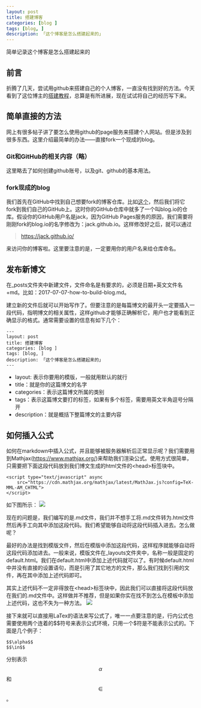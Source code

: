 ```yaml
---
layout: post  
title: 搭建博客  
categories: [blog ]  
tags: [blog, ]  
description: 「这个博客是怎么搭建起来的」   
---
```


简单记录这个博客是怎么搭建起来的

## 前言
折腾了几天，尝试用github来搭建自己的个人博客，一直没有找到好的方法。今天看到了这位博主的[搭建教程](http://cnfeat.com/blog/2014/05/10/how-to-build-a-blog/)，总算是有所进展，现在试试将自己的经历写下来。
 ## 简单直接的方法

网上有很多帖子讲了要怎么使用github的page服务来搭建个人网站。但是涉及到很多东西。这里介绍最简单的办法——直接fork一个现成的blog。

### Git和GitHub的相关内容（略）
这里略去了如何创建github账号，以及git、github的基本用法。

### fork现成的blog
我们首先在GitHub中找到自己想要fork的博客仓库。比如[这个](https://github.com/cnfeat/blog.io/tree/master)，然后我们将它fork到我们自己的GitHub上。这时你的GitHub仓库中就多了一个叫blog.io的仓库。假设你的GitHub用户名是jack，因为GitHub Pages服务的原因，我们需要将刚刚fork的blog.io的名字修改为：jack.github.io。这样修改好之后，就可以通过
> https://jack.github.io/

来访问你的博客啦。这里要注意的是，一定要用你的用户名来给仓库命名。 

## 发布新博文
在_posts文件夹中新建文件，文件命名是有要求的，必须是日期+英文文件名+md。比如：2017-07-07-how-to-build-blog.md。

建立新的文件后就可以开始写作了。但要注意的是每篇博文的最开头一定要插入一段代码，指明博文的相关属性，这样github才能够正确解析它，用户也才能看到正确显示的格式。通常需要设置的信息有如下几个：

	---
	layout: post  
	title: 搭建博客  
	categories: [blog ]  
	tags: [blog, ]  
	description: 「这个博客是怎么搭建起来的」   
	---

 - layout: 表示你要用的模版，一般就用默认的就行
 - title：就是你的这篇博文的名字
 - categories：表示这篇博文所属的类别
 - tags：表示这篇博文要打的标签，如果有多个标签，需要用英文半角逗号分隔开
 - description：就是概括下整篇博文的主要内容

## 如何插入公式
如何在markdown中插入公式，并且能够被服务器解析后正常显示呢？我们需要用到Mathjax(https://www.mathjax.org/)来帮助我们渲染公式。使用方式很简单，只需要把下面这段代码放到我们博文生成的html文件的\<head\>标签块中。

	<script type="text/javascript" async
        src="https://cdn.mathjax.org/mathjax/latest/MathJax.js?config=TeX-MML-AM_CHTML">
    </script>

如下图所示：
![](https://raw.githubusercontent.com/xiangrongzeng/xiangrongzeng.github.io/master/_posts/graph/inject_mathjax.jpg)

现在的问题是，我们编写的是.md文件，我们并不想手工将.md文件转为.html文件然后再手工向其中添加这段代码。我们希望能够自动将这段代码插入进去。怎么做呢？

最好的办法是找到模版文件，然后在模版中添加这段代码，这样程序就能够自动将这段代码添加进去。一般来说，模版文件在_layouts文件夹中，名称一般是固定的default.html。我们在default.html中添加上述代码就可以了。有时候default.html中并没有直接的设置语句，而是引用了其它地方的文件，那么我们找到引用的文件，再在其中添加上述代码即可。

其实上述代码不一定非得放在\<head\>标签块中，因此我们可以直接将这段代码放在我们的.md文件中。这样做并不推荐，但是如果你实在找不到怎么在模板中添加上述代码，这也不失为一种方法。
![](https://raw.githubusercontent.com/xiangrongzeng/xiangrongzeng.github.io/master/_posts/graph/inject_mathjax2.jpg)

接下来就可以直接用LaTex的语法来写公式了，唯一一点要注意的是，行内公式也需要使用两个连着的\$\$符号来表示公式环境，只用一个\$符是不能表示公式的。下面是几个例子：

	$$\alpha$$
	$$\in$$

分别表示$$\alpha$$和$$\in$$。
